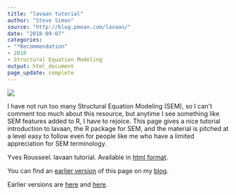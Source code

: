 ```yaml
---
title: "lavaan tutorial"
author: "Steve Simon"
source: "http://blog.pmean.com/lavaan/"
date: "2018-09-07"
categories:
- "*Recommendation"
- 2018
- Structural Equation Modeling
output: html_document
page_update: complete
---
```


![](http://www.pmean.com/new-images/18/lavaan01.png)

<!---More--->

I have not run too many Structural Equation Modeling (SEM), so I can't comment too much about this resource, but anytime I see something like SEM features added to R, I have to rejoice. This page gives a nice tutorial introduction to lavaan, the R package for SEM, and the material is pitched at a level easy to follow even for people like me who have a limited appreciation for SEM terminology.

Yves Rousseel. lavaan tutorial. Available in [html format][rou1].

You can find an [earlier version][sim1] of this page on my [blog][sim2].

[sim1]: http://blog.pmean.com/lavaan/
[sim2]: http://blog.pmean.com

[rou1]: http://lavaan.ugent.be/tutorial/index.html
Earlier versions are [here][sim1] and [here][sim2].
 
[sim1]: http://blog.pmean.com/lavaan/
[sim2]: http://new.pmean.com/lavaan/
 
